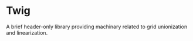 Twig
======================
A brief header-only library providing machinary related to grid unionization and linearization.